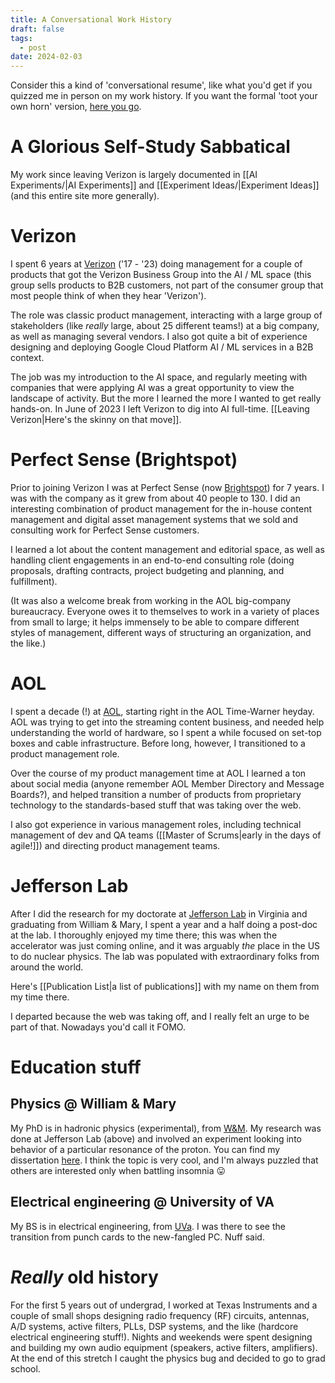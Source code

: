 ```yaml
---
title: A Conversational Work History
draft: false
tags:
  - post
date: 2024-02-03
---
```

Consider this a kind of 'conversational resume', like what you'd get if you quizzed me in person on my work history. If you want the formal 'toot your own horn' version, [here you go](https://www.dropbox.com/scl/fi/rsmpgyubcsykkp5zhzalb/Chris_Armstrong_resume_public_2024.03.pdf?rlkey=d8nuns4xgwyka7npeefuky1kz&st=zqcb6mor&dl=0).

# A Glorious Self-Study Sabbatical

My work since leaving Verizon is largely documented in [[AI Experiments/|AI Experiments]] and [[Experiment Ideas/|Experiment Ideas]] (and this entire site more generally).

# Verizon

I spent 6 years at [Verizon](https://www.verizon.com/) ('17 - '23) doing management for a couple of products that got the Verizon Business Group into the AI / ML space (this group sells products to B2B customers, not part of the consumer group that most people think of when they hear 'Verizon').

The role was classic product management, interacting with a large group of stakeholders (like *really* large, about 25 different teams!) at a big company, as well as managing several vendors. I also got quite a bit of experience designing and deploying Google Cloud Platform AI / ML services in a B2B context.

The job was my introduction to the AI space, and regularly meeting with companies that were applying AI was a great opportunity to view the landscape of activity. But the more I learned the more I wanted to get really hands-on. In June of 2023 I left Verizon to dig into AI full-time. [[Leaving Verizon|Here's the skinny on that move]].

# Perfect Sense (Brightspot)

Prior to joining Verizon I was at Perfect Sense (now [Brightspot](https://www.brightspot.com/)) for 7 years. I was with the company as it grew from about 40 people to 130. I did an interesting combination of product management for the in-house content management and digital asset management systems that we sold and consulting work for Perfect Sense customers.

I learned a lot about the content management and editorial space, as well as handling client engagements in an end-to-end consulting role (doing proposals, drafting contracts, project budgeting and planning, and fulfillment).

(It was also a welcome break from working in the AOL big-company bureaucracy. Everyone owes it to themselves to work in a variety of places from small to large; it helps immensely to be able to compare different styles of management, different ways of structuring an organization, and the like.)

# AOL

I spent a decade (!) at [AOL](https://www.aol.com/), starting right in the AOL Time-Warner heyday. AOL was trying to get into the streaming content business, and needed help understanding the world of hardware, so I spent a while focused on set-top boxes and cable infrastructure. Before long, however, I transitioned to a product management role.

Over the course of my product management time at AOL I learned a ton about social media (anyone remember AOL Member Directory and Message Boards?), and helped transition a number of products from proprietary technology to the standards-based stuff that was taking over the web.

I also got experience in various management roles, including technical management of dev and QA teams ([[Master of Scrums|early in the days of agile!]]) and directing product management teams.

# Jefferson Lab

After I did the research for my doctorate at [Jefferson Lab](https://www.jlab.org/) in Virginia and graduating from William & Mary, I spent a year and a half doing a post-doc at the lab. I thoroughly enjoyed my time there; this was when the accelerator was just coming online, and it was arguably *the* place in the US to do nuclear physics. The lab was populated with extraordinary folks from around the world.

Here's [[Publication List|a list of publications]] with my name on them from my time there.

I departed because the web was taking off, and I really felt an urge to be part of that. Nowadays you'd call it FOMO.

# Education stuff

## Physics @ William & Mary

My PhD is in hadronic physics (experimental), from [W&M](https://www.wm.edu/). My research was done at Jefferson Lab (above) and involved an experiment looking into behavior of a particular resonance of the proton. You can find my dissertation [here](https://www.dropbox.com/scl/fi/9rmzv5ib6iunr9cu7v0p9/Chris_Armstrong_thesis_public.pdf?rlkey=jafuelofn54fougnngy33twbb&dl=0). I think the topic is very cool, and I'm always puzzled that others are interested only when battling insomnia  😛

## Electrical engineering @ University of VA

My BS is in electrical engineering, from [UVa](https://www.virginia.edu/). I was there to see the transition from punch cards to the new-fangled PC. Nuff said.

# *Really* old history

For the first 5 years out of undergrad, I worked at Texas Instruments and a couple of small shops designing radio frequency (RF) circuits,  antennas, A/D systems, active filters, PLLs, DSP systems, and the like (hardcore electrical engineering stuff!). Nights and weekends were spent designing and building my own audio equipment (speakers, active filters, amplifiers). At the end of this stretch I caught the physics bug and decided to go to grad school.
